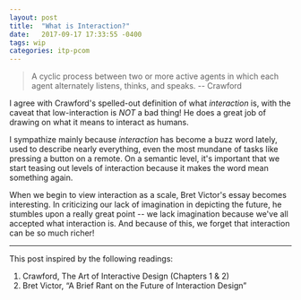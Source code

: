 ```yaml
---
layout: post
title:  "What is Interaction?"
date:   2017-09-17 17:33:55 -0400
tags: wip
categories: itp-pcom
---
```


> A cyclic process between two or more active agents in which each agent alternately listens, thinks, and speaks.
> -- Crawford

I agree with Crawford's spelled-out definition of what _interaction_ is, with the caveat that low-interaction is *NOT* a bad thing! He does a great job of drawing on what it means to interact as humans.

I sympathize mainly because _interaction_ has become a buzz word lately, used to describe nearly everything, even the most mundane of tasks like pressing a button on a remote. On a semantic level, it's important that we start teasing out levels of interaction because it makes the word mean something again.

When we begin to view interaction as a scale, Bret Victor's essay becomes interesting. In criticizing our lack of imagination in depicting the future, he stumbles upon a really great point -- we lack imagination because we've all accepted what interaction is. And because of this, we forget that interaction can be so much richer!

***

This post inspired by the following readings:

1. Crawford, The Art of Interactive Design (Chapters 1 & 2)
2. Bret Victor, “A Brief Rant on the Future of Interaction Design”
